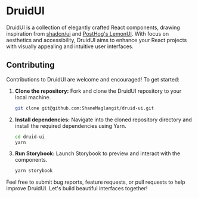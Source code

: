 # DruidUI

DruidUI is a collection of elegantly crafted React components, drawing inspiration from [shadcn/ui](https://github.com/shadcn-ui/ui) and [PostHog's LemonUI](https://github.com/PostHog/posthog). With focus on aesthetics and accessibility, DruidUI aims to enhance your React projects with visually appealing and intuitive user interfaces.

## Contributing

Contributions to DruidUI are welcome and encouraged! To get started:

1. **Clone the repository:** Fork and clone the DruidUI repository to your local machine.
   
   ```bash
   git clone git@github.com:ShaneMaglangit/druid-ui.git
   ```

2. **Install dependencies:** Navigate into the cloned repository directory and install the required dependencies using Yarn.

   ```bash
   cd druid-ui
   yarn
   ```

3. **Run Storybook:** Launch Storybook to preview and interact with the components.

   ```bash
   yarn storybook
   ```

Feel free to submit bug reports, feature requests, or pull requests to help improve DruidUI. Let's build beautiful interfaces together!
